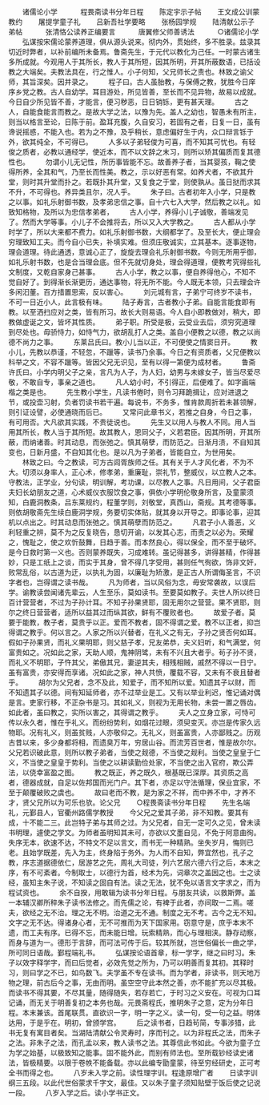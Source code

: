 <!-- { "loadSidebar": true } -->
　　诸儒论小学　 
　　程畏斋读书分年日程 
　　陈定宇示子帖 
　　王文成公训蒙教约 
　　屠提学童子礼 
　　吕新吾社学要略 
　　张杨园学规 
　　陆清献公示子弟帖　 
　　张清恪公读养正编要言　 
　　唐翼修父师善诱法　 
　　○诸儒论小学 
　　弘谋按宋儒论蒙养道理，俱从源头说来。彻内外，贯始终，多不胜录。兹录其切近时弊者，以补前编所未备焉。鲁斋先生，于元代以教化为己任。一时蒙古诸生多所成就。今观用人于其所长，教人于其所短，因其所明，开其所蔽数语，已括设教之大端矣。夫教法具在，行之惟人。小子何知，父兄师长之责也。林致之谕父师，其旨深矣。因并录之。 
　　程子曰。古人虽胎教，与保傅之教，犹胜今日庠序乡党之教。古人自幼学。耳目游处，所见皆善，至长而不见异物，故易以成就。今日自少所见皆不善，才能言，便习秽恶，日日销铄，更有甚天理。 
　　古之人，自能食能言而教之。是故大学之法，以豫为先。盖人之幼也，智愚未有所主，则当以格言至论，日陈于前。盈耳充腹，久自安习，若固有之者，日复一日，虽有谗说摇惑，不能入也。若为之不豫，及乎稍长，意虑偏好生于内，众口辩言铄于外，欲其纯全，不可得已。 
　　人多以子弟轻俊为可喜，而不知其可忧也。有轻俊之质者，必教以通经学，使近本，而不以文辞之末习，则所以矫其偏质而复其德性也。 
　　勿谓小儿无记性，所历事皆能不忘。故善养子者，当其婴孩，鞠之使得所养，全其和气，乃至长而性美。教之，示以好恶有常。如养犬者，不欲其升堂，则时其升堂而扑之。若既扑其升堂，又复食之于堂，则使孰从。虽日挞而求其不升，不可得也。养异类且尔，况人乎。 
　　朱子曰。古者初年入小学，只是教之以事。如礼乐射御书数，及孝弟忠信之事。自十六七入大学，然后教之以礼。如致知格物，及所以为忠信孝弟者， 
　　古人小学，养得小儿子诚敬，善端发见了。然而大学等事。小儿子不会推将去，所以又入大学教之。 
　　古人都从小学时学了，所以大来都不费力。如礼乐射御书数，大纲都学了。及至长大，便止理会穷理致知工夫。而今自小已失，补填实难。但须庄敬诚实，立其基本。逐事逐物，理会道理。待此通透，意诚心正了，旋旋去理会礼乐射御书数。今则无所用乎御，如礼乐射书数，也是合当理会底。但不先就切身处，理会得道理，便教考究得些礼文制度，又乾自家身己甚事。 
　　古人小学，教之以事，便自养得他心，不知不觉自好了。到得渐长渐更历，通达事物，将无所不能。今人既无本领，只去理会许多闲汩董。百方措置思索，反以害心。 
　　刘元城有言，子弟宁可终岁不读书，不可一日近小人，此言极有味。 
　　陆子寿言，古者教小子弟。自能言能食即有教。以至洒扫应对之类，皆有所习。故长大则易语。今人自小即教做对，稍大，即教做虚诞之文，皆坏其性质。 
　　弟子职。所受是极，云受业去后，须穷究道理到尽处也。毋骄恃力，如恃气力，欲胡乱打人之类。盖自小便教之以德，教之以尚德不尚力之事。 
　　东莱吕氏曰。教小儿当以正，不可便使之情窦日开。 
　　教小儿，先教以恭谨，不轻忽，不躐等，读书乃余事。今日之有资质者，父兄便教以科举之文，不容不躐等。皆因父兄无识见，至有以得一第便为成材者。 
　　鲁斋许氏曰。小学内明父子之亲，言凡为人子，为人妇，幼男与未嫁女子，皆当尽爱尽敬，不敢自专，事亲之道也。 
　　凡人幼小时，不引得正，后便难了。如字画端楷之类是也。 
　　先生教小学生，凡读书倦时，则令习拜跪揖让，应对进退之节，或投壶习射，负者罚读书若干遍。每说书，不务多，惟肯款周折若未甚领解，则引证设譬，必使通晓而后已。 
　　又常问此章书义，若推之自身，今日之事，有可用否。大凡欲其实践，不贵徒说也。 
　　先生又以用人与教人不同。用人当用其所长，教人当于其所短。故其教人，恩同父子，义若君臣。因其所明，开其所蔽，而纳诸善。时其动息，而张弛之。慎其萌孽，而防范之。日渐月渍，不自知其变也，日新月盛，不自知其化也。是以凡为子弟者，皆能自立，为世用矣。 
　　林致之曰。今之教读，可方古闾胥族师之任。其有关于人才风化者，不为不大。切须以身率人，正心术，修孝弟，重廉耻，崇礼节，整威仪，以立教人之本。守教法，正学业，分句读，明训解，考功课，以尽教人之事。凡日用间，父子君臣夫妇长幼朋友之道，心术威仪衣服饮食之事，俱依小学明伦敬身所言，及童蒙须知，白鹿洞教条，吕东莱规约，程董学则，刘敬堂，真西山，斋规。其考德等事。则依胡敬斋先生续白鹿洞学规，务要切实体贴，就其身以开导之。即事论事，迎其机以点出之。时其动息而张弛之。慎其萌孽而防范之。 
　　凡君子小人善恶，义利轻重之辨，莫不为之反复晓告，恳切开谕，以发其心志，而责之以必为。荣耀之，愧耻之，使之欢忻鼓舞，日趋于善。而本然良心，得以保全，而不至于破坏。是今日救时第一义也。否则蒙养既失，习成难转。虽记得甚多，讲得甚精，作得甚妙，只是工纸上之谈，而实于其身，曾不得几字受用，甚则任气徇欲，饰非文奸，败常乱俗，以古道为迂，以执礼为固，以廉耻为矫激，是正古人所谓侮圣言，不识字者也，岂得谓之读书哉。 
　　凡为师者，当以风俗为念，毋安常袭故，以误后学。谕教读尝闻诸先辈云，人生至乐，莫如读书。至要莫如教子。夫世人所以终日百计营营者，不过为子孙计耳。不知子孙果贤耶，固无用尔之营营。果不贤耶，则尔之终日营营者，适所以益其过而纵其欲，鲜有不覆败者也。 
　　故爱子者。莫要于能教，教子者，莫贵乎以正。爱而不教者，固不得谓之爱。教不以正者，抑岂得谓之教乎。何以言之。人家之所以兴替者，在礼义之有无，子孙之贤否何如耳。假如子孙果贤，而礼义果明耶，则父慈子孝，兄友弟恭，夫义妇听，和气满堂，何富贵如之。况如此之家，天助人顺，鬼神阴骘，未有不兴且大者乎。茍子孙不贤，而礼义不明耶，子忤其父，弟傲其兄，妻逆其夫，相残相贼，戚然不得以一日宁。虽有富贵，亦安得而享诸。况如此之家，神人共愤，覆载不容，又未有不衰且替者乎。 
　　胡尔为父兄者，念不及此，知爱子，而不知所以爱。知遗其子以财，而不知遗其子以德。间有知延师者，亦不过举业是工。又有以举业利迟，惟记诵对偶是言。吏家行移，不正杂书是习。其如礼义，则视为无用长物，未尝一置之唇齿。如此者，虽曰教之，实所以害之，其得谓之教乎。 
　　夫人之立身立家，可恃可传以永久者，惟在乎礼义。而纷纷势利，如烟花过眼，须臾变灭。亦岂是传家久远物耶。况有礼义，则虽贫贱，人亦敬仰之。无礼义，则虽富贵，人亦鄙贱之。历观古昔以来，多少身都将相，而遗臭万年，穷居山谷。而流芳百世者，惟是故尔尔。父兄若识破此意，则所以教子弟者，当使之觌德，不当使之觌利。当使之皇皇于仁义，不当使之皇皇于势利。当使之以耕读勤俭处家，不当使之出入官府，欺公弄法，以侥幸富盈之图。 
　　教之既正，养之既久，根基既已深厚。其资质之高者，德器成就，自足以佐邦国而光门户。其下者，亦足以守法循理，保业宜家，不至于颠覆破败之虞也。 
　　故曰老而不教，是为家之不祥，而中养不中，才养不才，贤父兄所以为可乐也欤。论父兄 
　　○程畏斋读书分年日程 
　　先生名端礼，元鄞县人，官衢州路儒学教授 
　　今父兄之爱其子弟，非不知教。要其有成，十不能二三。此岂特子弟与其师之过。为父兄者，自无一定可久之见，曾未读书明理，遽使之学文。为师者虽明知其未可，亦欲以文墨自见，不免于阿意曲徇。失序无本，欲速不达，不特文不足以言文，而书无一种精熟。坐失岁月，悔则已老。且始学既差，先入为主，终身陷于务外。为人而不自知，弊宜然也，孔子之教，序志道据德依仁，居游艺之先，周礼大司徒，列六艺居六德六行之后，本末之序，有不可紊者。今制取士，以德行为首，经术为先，词章次之盖因之也。士之读经，虽知主朱子说，不知读之固自有法。读之无法，犹不免以语言文字求之，而为程试资也。 
　　余不自揆，用敢辑为读书分年日程。与朋友共读，以救斯弊。盖一本辅汉卿所稡朱子读书法修之。而先儒之论，有裨于此者，亦间取一二焉。嗟夫，欲经之无不治。理之无不明。治道之无不通。制度之无不考。古今之无不知。文字之无不达。得诸身心者，无不可推而为天下国家用。窃意守是，庶乎本末不遗，而工夫有序。已得不忘，而未能日增。玩索精熟，而心与理相浃。静存动察，而身与道为一。德形于言辞，而可法可传于后。较其所就，岂世俗偏长一曲之学，所可同日语哉。鄞程端礼书。 
　　弘谋按论语首章，标一学字，继之曰时习。朱子以效字释学字，而曰后觉者，必效先觉之所为，乃可以明善而复其初。其释时习，则曰学之不已，如鸟数飞。夫学虽不专在读书。而为学者，非读书，则天地万物之理，前古后今之事，无由而明。虽空空守此本然之善，亦不能扩充以尽其极。而读书不得其要，不尽其量，随得随失，若存若亡，于时习之义安在。可视为口耳记诵，而无关于明善复初之本务也哉。元畏斋程氏，推明朱子之意，定为分年日程。本末兼该。首尾联贯。直欲识一字，明一字之义。读一句，受一句之益。明体达用，于是乎在。明初，曾颁学宫。 
　　后之读书者，日趋茍简，专事涉猎，此书无复有寓目者矣。当湖陆清献公令灵寿时，序而刊之。以为非程氏之法，而朱子之法。非朱子之法，而孔孟以来，教人读书之法。其尊信此书如此。今欲为童子立为学之始基，以极致知之能事。固不能外此，而别有师法也。至所载钞经读史诸法，皆极精要。以限于卷帙不能备载。亦以此编专勖童蒙，待至穷经研史，正可考全书而得之也。 
　　八岁未入学之前。读性理字训。程逢原增广者 
　　日读字训纲三五段。以此代世俗蒙求千字文，最佳。又以朱子童子须知贴壁于饭后使之记说一段。 
　　八岁入学之后。读小学书正文。 
